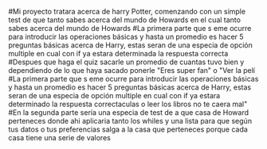 
#Mi proyecto tratara acerca de harry Potter, comenzando con un simple test de  que tanto sabes acerca del mundo de Howards  en el cual tanto sabes acerca del mundo de Howards
#La primera parte que s eme ocurre para introducir las operaciones básicas y hasta un promedio es hacer 5 preguntas básicas acerca de Harry, estas seran de una especia de opción multiple  en cual con if ya estara determinada la respuesta correcta
#Despues que haga el quiz sacarle un promedio de cuantas tuvo bien y dependiendo de lo que haya sacado ponerle "Eres super fan" o "Ver la pelí
#La primera parte que s eme ocurre para introducir las operaciones básicas y hasta un promedio es hacer 5 preguntas básicas acerca de Harry, estas seran de una especia de opción multiple en cual con if ya estara determinado la respuesta correctaculas o leer los libros no te caera mal"
#En la segunda parte sería una especia de test de a que casa de Howard perteneces donde ahi aplicaria tanto los whiles y una lista para que según tus datos o tus preferencias salga a la casa que perteneces porque cada casa tiene una serie de valores 
